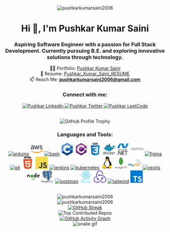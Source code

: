 <!-- Profile Views -->
<p align="center">
  <img src="https://komarev.com/ghpvc/?username=pushkarkumarsaini2006&label=Profile%20views&color=blueviolet&style=flat" alt="pushkarkumarsaini2006" />
</p>

<div align="center">

  <h1>Hi 👋, I'm Pushkar Kumar Saini</h1>
  <h3>Aspiring Software Engineer with a passion for Full Stack Development. Currently pursuing B.E. and exploring innovative solutions through technology.</h3>

  <!-- Contact Information -->
  
  <ul style="list-style: none; padding: 0;">
    <li>👨‍💻 Portfolio: <a href="https://portfolio-sigma-eosin-73.vercel.app">Pushkar Kumar Saini</a></li>
    <li>📄 Resume: <a href="https://drive.google.com/file/d/1ALl5Ovd9Juxc4l9_LlCr1wE-S8aJHPHi/view?usp=sharing">Pushkar_Kumar_Saini_RESUME</a></li>
    <li>📫 Reach Me: <a href="https://mail.google.com/mail/?view=cm&to=pushkarkumarsaini2006@gmail.com" target="_blank"><b>pushkarkumarsaini2006@gmail.com</b></a></li>
  </ul>

  <!-- Social Links -->
  <h3>Connect with me:</h3>
  <p>
    <a href="https://linkedin.com/in/pushkar-kumar-saini153600" target="blank">
      <img src="https://raw.githubusercontent.com/rahuldkjain/github-profile-readme-generator/master/src/images/icons/Social/linked-in-alt.svg" alt="Pushkar LinkedIn" height="30" width="40" />
    </a>
    <a href="https://twitter.com/pushkar_153600" target="blank">
      <img src="https://raw.githubusercontent.com/rahuldkjain/github-profile-readme-generator/master/src/images/icons/Social/twitter.svg" alt="Pushkar Twitter" height="30" width="40" />
    </a>
    <a href="https://www.leetcode.com/pushkarkumarsaini2006" target="blank">
      <img src="https://raw.githubusercontent.com/rahuldkjain/github-profile-readme-generator/master/src/images/icons/Social/leet-code.svg" alt="Pushkar LeetCode" height="30" width="40" />
    </a>
  </p>

  <!-- GitHub Profile Trophy -->
  <br/>
  <img src="https://github-profile-trophy.vercel.app/?username=pushkarkumarsaini2006&theme=radical&no-frame=false&no-bg=true&margin-w=4" alt="GitHub Profile Trophy" />

  <!-- Technologies and Tools -->
  <h3>Languages and Tools:</h3>
  <p align="center">
    <a href="https://www.arduino.cc/" target="_blank" rel="noreferrer"><img src="https://cdn.worldvectorlogo.com/logos/arduino-1.svg" alt="arduino" width="40" height="40"/></a>
    <a href="https://aws.amazon.com" target="_blank" rel="noreferrer"><img src="https://raw.githubusercontent.com/devicons/devicon/master/icons/amazonwebservices/amazonwebservices-original-wordmark.svg" alt="aws" width="40" height="40"/></a>
    <a href="https://www.gnu.org/software/bash/" target="_blank" rel="noreferrer"><img src="https://www.vectorlogo.zone/logos/gnu_bash/gnu_bash-icon.svg" alt="bash" width="40" height="40"/></a>
    <a href="https://www.w3schools.com/cpp/" target="_blank" rel="noreferrer"><img src="https://raw.githubusercontent.com/devicons/devicon/master/icons/cplusplus/cplusplus-original.svg" alt="cplusplus" width="40" height="40"/></a>
    <a href="https://www.w3schools.com/cs/" target="_blank" rel="noreferrer"><img src="https://raw.githubusercontent.com/devicons/devicon/master/icons/csharp/csharp-original.svg" alt="csharp" width="40" height="40"/></a>
    <a href="https://www.w3schools.com/css/" target="_blank" rel="noreferrer"><img src="https://raw.githubusercontent.com/devicons/devicon/master/icons/css3/css3-original-wordmark.svg" alt="css3" width="40" height="40"/></a>
    <a href="https://www.docker.com/" target="_blank" rel="noreferrer"><img src="https://raw.githubusercontent.com/devicons/devicon/master/icons/docker/docker-original-wordmark.svg" alt="docker" width="40" height="40"/></a>
    <a href="https://dotnet.microsoft.com/" target="_blank" rel="noreferrer"><img src="https://raw.githubusercontent.com/devicons/devicon/master/icons/dot-net/dot-net-original-wordmark.svg" alt="dotnet" width="40" height="40"/></a>
    <a href="https://expressjs.com" target="_blank" rel="noreferrer"><img src="https://raw.githubusercontent.com/devicons/devicon/master/icons/express/express-original-wordmark.svg" alt="express" width="40" height="40"/></a>
    <a href="https://www.figma.com/" target="_blank" rel="noreferrer"><img src="https://www.vectorlogo.zone/logos/figma/figma-icon.svg" alt="figma" width="40" height="40"/></a>
    <a href="https://git-scm.com/" target="_blank" rel="noreferrer"><img src="https://www.vectorlogo.zone/logos/git-scm/git-scm-icon.svg" alt="git" width="40" height="40"/></a>
    <a href="https://www.w3.org/html/" target="_blank" rel="noreferrer"><img src="https://raw.githubusercontent.com/devicons/devicon/master/icons/html5/html5-original-wordmark.svg" alt="html5" width="40" height="40"/></a>
    <a href="https://developer.mozilla.org/en-US/docs/Web/JavaScript" target="_blank" rel="noreferrer"><img src="https://raw.githubusercontent.com/devicons/devicon/master/icons/javascript/javascript-original.svg" alt="javascript" width="40" height="40"/></a>
    <a href="https://www.jenkins.io" target="_blank" rel="noreferrer"><img src="https://www.vectorlogo.zone/logos/jenkins/jenkins-icon.svg" alt="jenkins" width="40" height="40"/></a>
    <a href="https://kubernetes.io" target="_blank" rel="noreferrer"><img src="https://www.vectorlogo.zone/logos/kubernetes/kubernetes-icon.svg" alt="kubernetes" width="40" height="40"/></a>
    <a href="https://www.linux.org/" target="_blank" rel="noreferrer"><img src="https://raw.githubusercontent.com/devicons/devicon/master/icons/linux/linux-original.svg" alt="linux" width="40" height="40"/></a>
    <a href="https://www.mongodb.com/" target="_blank" rel="noreferrer"><img src="https://raw.githubusercontent.com/devicons/devicon/master/icons/mongodb/mongodb-original-wordmark.svg" alt="mongodb" width="40" height="40"/></a>
    <a href="https://www.mysql.com/" target="_blank" rel="noreferrer"><img src="https://raw.githubusercontent.com/devicons/devicon/master/icons/mysql/mysql-original-wordmark.svg" alt="mysql" width="40" height="40"/></a>
    <a href="https://nextjs.org/" target="_blank" rel="noreferrer"><img src="https://cdn.worldvectorlogo.com/logos/nextjs-2.svg" alt="nextjs" width="40" height="40"/></a>
    <a href="https://nodejs.org" target="_blank" rel="noreferrer"><img src="https://raw.githubusercontent.com/devicons/devicon/master/icons/nodejs/nodejs-original-wordmark.svg" alt="nodejs" width="40" height="40"/></a>
    <a href="https://www.postgresql.org" target="_blank" rel="noreferrer"><img src="https://raw.githubusercontent.com/devicons/devicon/master/icons/postgresql/postgresql-original-wordmark.svg" alt="postgresql" width="40" height="40"/></a>
    <a href="https://postman.com" target="_blank" rel="noreferrer"><img src="https://www.vectorlogo.zone/logos/getpostman/getpostman-icon.svg" alt="postman" width="40" height="40"/></a>
    <a href="https://reactjs.org/" target="_blank" rel="noreferrer"><img src="https://raw.githubusercontent.com/devicons/devicon/master/icons/react/react-original-wordmark.svg" alt="react" width="40" height="40"/></a>
    <a href="https://redux.js.org" target="_blank" rel="noreferrer"><img src="https://raw.githubusercontent.com/devicons/devicon/master/icons/redux/redux-original.svg" alt="redux" width="40" height="40"/></a>
    <a href="https://tailwindcss.com/" target="_blank" rel="noreferrer"><img src="https://www.vectorlogo.zone/logos/tailwindcss/tailwindcss-icon.svg" alt="tailwind" width="40" height="40"/></a>
    <a href="https://www.typescriptlang.org/" target="_blank" rel="noreferrer"><img src="https://raw.githubusercontent.com/devicons/devicon/master/icons/typescript/typescript-original.svg" alt="typescript" width="40" height="40"/></a>
  </p>

  <!-- GitHub Stats -->
  <br/>
  <img src="https://github-readme-stats.vercel.app/api/top-langs?username=pushkarkumarsaini2006&show_icons=true&theme=radical&locale=en&layout=compact" alt="pushkarkumarsaini2006" />

  <!-- GitHub Streak -->
  <br/>
  <img src="https://github-readme-stats.vercel.app/api?username=pushkarkumarsaini2006&show_icons=true&theme=radical&locale=en" alt="pushkarkumarsaini2006" />

  <br/>
  <a href="https://git.io/streak-stats">
    <img src="https://streak-stats.demolab.com/?user=pushkarkumarsaini2006&theme=radical" alt="GitHub Streak" />
  </a>

  <!-- Top Contributed Repos -->
  <br/>
  <img src="https://github-contributor-stats.vercel.app/api?username=pushkarkumarsaini2006&limit=3&theme=radical&combine_all_yearly_contributions=true" alt="Top Contributed Repos" />

  <br/>
  <a href="https://github.com/pushkarkumarsaini2006/github-readme-activity-graph">
    <img src="https://github-readme-activity-graph.vercel.app/graph?username=pushkarkumarsaini2006&theme=github-compact" alt="GitHub Activity Graph" />
  </a>

  <!-- Snake Animation -->
  <br/>
  <img src="https://github.com/pushkarkumarsaini2006/pushkarkumarsaini2006/blob/output/github-snake-dark.svg" alt="snake gif" />

</div>
